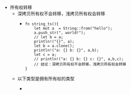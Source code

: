 - 所有权转移
	- 深拷贝所有权不会转移，浅拷贝所有权会转移
		- ```
		  fn string_ts(){
		      let mut a  = String::from("hello");
		      a.push_str(", world!");
		      // let b = a;
		      println!("{}", a);
		      let b = a.clone();
		      println!("a: {} b: {}", a,b);
		      let c = a;
		      // println!("a: {} b: {} c: {}", a,b,c);
		      // 结论：深拷贝所有权不会转移，浅拷贝所有权会转移
		  }
		  ```
	- 以下类型是拥有所有权的类型
		- ```
		  ```